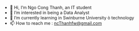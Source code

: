 - 👋 Hi, I’m Ngo Cong Thanh, an IT student
- 👀 I’m interested in being a Data Analyst
- 🌱 I’m currently learning in Swinburne University ò technology
- 📫 How to reach me : ncThanhfw@gmail.com

<!---
ThanhNC-res/ThanhNC-res is a ✨ special ✨ repository because its `README.md` (this file) appears on your GitHub profile.
You can click the Preview link to take a look at your changes.
--->
